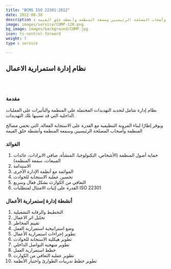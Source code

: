 ```yaml
---
title: "BCMS ISO 22301:2012"
date: 2022-08-30
description : نظام إدارة شامل لتحديد التهديدات المحتملة على المنظمة والتأثيرات على العمليات الداخلية التي قد تسببها تلك التهديدات.ويوفر إطارًا لبناء المرونة التنظيمية مع القدرة على الاستجابة الفعالة. التي تحمي مصالح المنظمة وأصحاب المصلحة الرئيسيين وسمعة المنظمة وأنشطة خلق القيمة
image: images/service/COMP-126.png
bg_image: images/background/COMP.jpg
icon: ti-control-forward
weight: 7
type : service

---
```


## نظام إدارة استمرارية الاعمال

<pre>


</pre>

### مقدمة
نظام إدارة شامل لتحديد التهديدات المحتملة على المنظمة والتأثيرات على العمليات الداخلية التي قد تسببها تلك التهديدات.

ويوفر إطارًا لبناء المرونة التنظيمية مع القدرة على الاستجابة الفعالة. التي تحمي مصالح المنظمة وأصحاب المصلحة الرئيسيين وسمعة المنظمة وأنشطة خلق القيمة

### الفوائد
1. حماية أصول المنظمة (الأشخاص، التكنولوجيا، المنشأة، صافي الايرادات، عائدات المبيعات،  سمعة المنظمة)
2. الاستدامة
3. الموائمة مع أنظمة الإدارة الأخرى
4. تحسين عملية الاستجابة للحوادث 
5. التعافي من الكوارث بشكل فعال وسريع
6. القدرة على إثبات الامتثال لمتطلبات ISO 22301

### أنشطة إدارة إستمرارية الأعمال 
1. التخطيط والرقابة التشغيلية
2. تحليل اثر الاعمال
3. تقييم المخاطر
4. وضع استراتيجية استمرارية العمل
5. تطوير إجراءات استمرارية الأعمال
6. تطوير هيكلية الاستجابة للحوادث
7. تطوير منهجية التواصل الداخلي
8. خطط استمرارية العمل
9. تطوير عملية التعافي من الكوارث
10. تطوير خطط تدريبات الطوارئ واختبار الأنظمة
